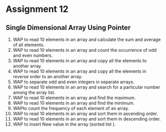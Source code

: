 # Assignment 12 
## Single Dimensional Array Using Pointer
1. WAP to read 10 elements in an array and calculate the sum and average of all elements.
2. WAP to read 10 elements in an array and count the occurrence of odd and even numbers.
3. WAP to read 10 elements in an array and copy all the elements to another array.
4. WAP to read 10 elements in an array and copy all the elements in reverse order to an another array.
5. WAP to separate odd and even integers in separate arrays.
6. WAP to read 10 elements in an array and search for a particular number among the array list.
7. WAP to read 10 elements in an array and find the maximum.
8. WAP to read 10 elements in an array and find the minimum.
9. WAPto count the frequency of each element of an array.
10. WAP to read 10 elements in an array and sort them in ascending order.
11. WAP to read 10 elements in an array and sort them in descending order.
12. WAP to insert New value in the array (sorted list ).